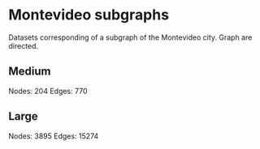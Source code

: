 Montevideo subgraphs
====================

Datasets corresponding of a subgraph of the Montevideo city. Graph are directed.

## Medium

Nodes: 204
Edges: 770 

## Large

Nodes: 3895
Edges: 15274

